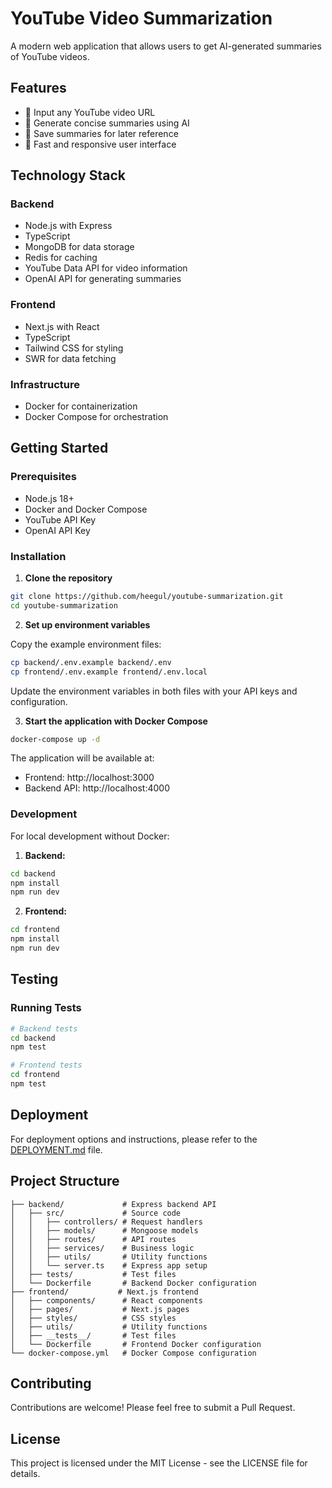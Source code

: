 # YouTube Video Summarization

A modern web application that allows users to get AI-generated summaries of YouTube videos.

## Features

- 🎥 Input any YouTube video URL
- 📝 Generate concise summaries using AI
- 💾 Save summaries for later reference
- 🚀 Fast and responsive user interface

## Technology Stack

### Backend
- Node.js with Express
- TypeScript
- MongoDB for data storage
- Redis for caching
- YouTube Data API for video information
- OpenAI API for generating summaries

### Frontend
- Next.js with React
- TypeScript
- Tailwind CSS for styling
- SWR for data fetching

### Infrastructure
- Docker for containerization
- Docker Compose for orchestration

## Getting Started

### Prerequisites

- Node.js 18+
- Docker and Docker Compose
- YouTube API Key
- OpenAI API Key

### Installation

1. **Clone the repository**

```bash
git clone https://github.com/heegul/youtube-summarization.git
cd youtube-summarization
```

2. **Set up environment variables**

Copy the example environment files:

```bash
cp backend/.env.example backend/.env
cp frontend/.env.example frontend/.env.local
```

Update the environment variables in both files with your API keys and configuration.

3. **Start the application with Docker Compose**

```bash
docker-compose up -d
```

The application will be available at:
- Frontend: http://localhost:3000
- Backend API: http://localhost:4000

### Development

For local development without Docker:

1. **Backend:**

```bash
cd backend
npm install
npm run dev
```

2. **Frontend:**

```bash
cd frontend
npm install
npm run dev
```

## Testing

### Running Tests

```bash
# Backend tests
cd backend
npm test

# Frontend tests
cd frontend
npm test
```

## Deployment

For deployment options and instructions, please refer to the [DEPLOYMENT.md](DEPLOYMENT.md) file.

## Project Structure

```
├── backend/             # Express backend API
│   ├── src/             # Source code
│   │   ├── controllers/ # Request handlers
│   │   ├── models/      # Mongoose models
│   │   ├── routes/      # API routes
│   │   ├── services/    # Business logic
│   │   ├── utils/       # Utility functions
│   │   └── server.ts    # Express app setup
│   ├── tests/           # Test files
│   └── Dockerfile       # Backend Docker configuration
├── frontend/           # Next.js frontend
│   ├── components/      # React components
│   ├── pages/           # Next.js pages
│   ├── styles/          # CSS styles
│   ├── utils/           # Utility functions
│   ├── __tests__/       # Test files
│   └── Dockerfile       # Frontend Docker configuration
└── docker-compose.yml   # Docker Compose configuration
```

## Contributing

Contributions are welcome! Please feel free to submit a Pull Request.

## License

This project is licensed under the MIT License - see the LICENSE file for details.
